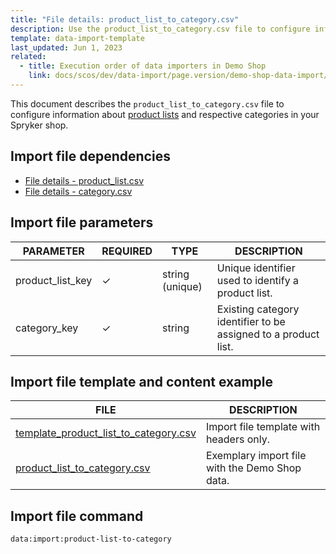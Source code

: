 ```yaml
---
title: "File details: product_list_to_category.csv"
description: Use the product_list_to_category.csv file to configure information about product lists and respective categories in your Spryker shop.
template: data-import-template
last_updated: Jun 1, 2023
related:
  - title: Execution order of data importers in Demo Shop
    link: docs/scos/dev/data-import/page.version/demo-shop-data-import/execution-order-of-data-importers-in-demo-shop.html
---
```


This document describes the `product_list_to_category.csv` file to configure information about [product lists](/docs/pbc/all/product-information-management/{{page.version}}/base-shop/feature-overviews/product-lists-feature-overview.html) and respective categories in your Spryker shop.

## Import file dependencies

* [File details - product_list.csv](/docs/pbc/all/product-information-management/{{page.version}}/base-shop/import-and-export-data/file-details-product-list.csv.html)
* [File details - category.csv](/docs/pbc/all/product-information-management/{{page.version}}/base-shop/import-and-export-data/categories-data-import/import-file-details-category.csv.html)

## Import file parameters

| PARAMETER | REQUIRED |  TYPE | DESCRIPTION |
| --- | --- | --- | --- |
| product_list_key | &check; | string (unique) | Unique identifier used to identify a product list. |
| category_key | &check; | string | Existing category identifier to be assigned to a product list. |

## Import file template and content example

| FILE | DESCRIPTION |
|---|---|
| [template_product_list_to_category.csv](https://spryker.s3.eu-central-1.amazonaws.com/docs/pbc/all/product-information-management/base-shop/import-and-export-data/file-details-product-list-to-category.csv.md/template_product_list_to_category.csv) | Import file template with headers only. |
| [product_list_to_category.csv](https://spryker.s3.eu-central-1.amazonaws.com/docs/pbc/all/product-information-management/base-shop/import-and-export-data/file-details-product-list-to-category.csv.md/product_list_to_category.csv) | Exemplary import file with the Demo Shop data. |

## Import file command

```bash
data:import:product-list-to-category
```